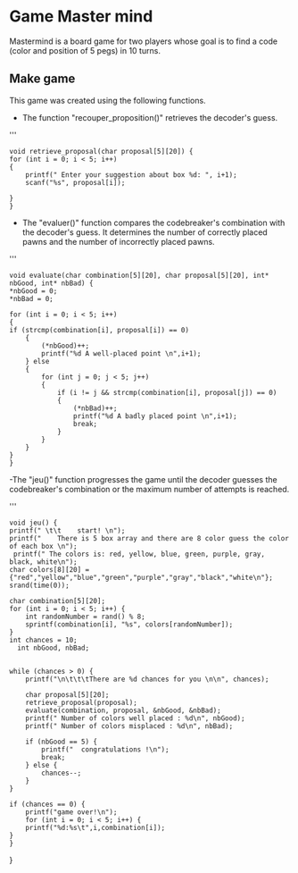 # Game Master mind
Mastermind is a board game for two players whose goal is to find a code (color and position of 5 pegs) in 10 turns.
## Make game

This game was created using the following functions.

- The function "recouper_proposition()" retrieves the decoder's guess.

'''

    void retrieve_proposal(char proposal[5][20]) {
    for (int i = 0; i < 5; i++)
    {
        printf(" Enter your suggestion about box %d: ", i+1);
        scanf("%s", proposal[i]);

    }
    }
    


- The "evaluer()" function compares the codebreaker's combination with the decoder's guess. It determines the number of correctly placed pawns and the number of incorrectly placed pawns.

'''
    
    void evaluate(char combination[5][20], char proposal[5][20], int* nbGood, int* nbBad) {
    *nbGood = 0;
    *nbBad = 0;

    for (int i = 0; i < 5; i++)
    {
    if (strcmp(combination[i], proposal[i]) == 0)
        {
            (*nbGood)++;
            printf("%d A well-placed point \n",i+1);
        } else
        {
            for (int j = 0; j < 5; j++)
            {
                if (i != j && strcmp(combination[i], proposal[j]) == 0)
                {
                    (*nbBad)++;
                    printf("%d A badly placed point \n",i+1);
                    break;
                }
            }
        }
    }
    }



-The "jeu()" function progresses the game until the decoder guesses the codebreaker's combination or the maximum number of attempts is reached.
 
 '''

    void jeu() {
    printf(" \t\t    start! \n");
    printf("    There is 5 box array and there are 8 color guess the color of each box \n");
     printf(" The colors is: red, yellow, blue, green, purple, gray, black, white\n");
    char colors[8][20] = {"red","yellow","blue","green","purple","gray","black","white\n"};
    srand(time(0));

    char combination[5][20];
    for (int i = 0; i < 5; i++) {
        int randomNumber = rand() % 8;
        sprintf(combination[i], "%s", colors[randomNumber]);
    }
    int chances = 10;
      int nbGood, nbBad;


    while (chances > 0) {
        printf("\n\t\t\tThere are %d chances for you \n\n", chances);

        char proposal[5][20];
        retrieve_proposal(proposal);
        evaluate(combination, proposal, &nbGood, &nbBad);
        printf(" Number of colors well placed : %d\n", nbGood);
        printf(" Number of colors misplaced : %d\n", nbBad);

        if (nbGood == 5) {
            printf("  congratulations !\n");
            break;
        } else {
            chances--;
        }
    }

    if (chances == 0) {
        printf("game over!\n");
        for (int i = 0; i < 5; i++) {
        printf("%d:%s\t",i,combination[i]);
    }
    }
}
